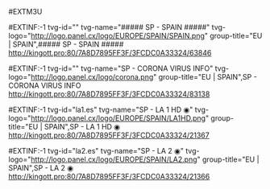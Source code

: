 #EXTM3U

#EXTINF:-1 tvg-id="" tvg-name="##### SP - SPAIN #####" tvg-logo="http://logo.panel.cx/logo/EUROPE/SPAIN/SPAIN.png" group-title="EU | SPAIN",##### SP - SPAIN #####
http://kingott.pro:80/7A8D7895FF3F/3FCDC0A33324/63846

#EXTINF:-1 tvg-id="" tvg-name="SP - CORONA VIRUS INFO" tvg-logo="http://logo.panel.cx/logo/corona.png" group-title="EU | SPAIN",SP - CORONA VIRUS INFO
http://kingott.pro:80/7A8D7895FF3F/3FCDC0A33324/83138

#EXTINF:-1 tvg-id="la1.es" tvg-name="SP - LA 1 HD ◉" tvg-logo="http://logo.panel.cx/logo/EUROPE/SPAIN/LA1HD.png" group-title="EU | SPAIN",SP - LA 1 HD ◉
http://kingott.pro:80/7A8D7895FF3F/3FCDC0A33324/21367

#EXTINF:-1 tvg-id="la2.es" tvg-name="SP - LA 2 ◉" tvg-logo="http://logo.panel.cx/logo/EUROPE/SPAIN/LA2.png" group-title="EU | SPAIN",SP - LA 2 ◉
http://kingott.pro:80/7A8D7895FF3F/3FCDC0A33324/21366
